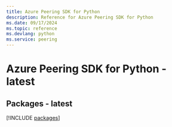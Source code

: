 ```yaml
---
title: Azure Peering SDK for Python
description: Reference for Azure Peering SDK for Python
ms.date: 09/17/2024
ms.topic: reference
ms.devlang: python
ms.service: peering
---
```

# Azure Peering SDK for Python - latest
## Packages - latest
[!INCLUDE [packages](peering-index.md)]